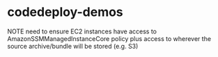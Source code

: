 # codedeploy-demos

NOTE need to ensure EC2 instances have access to AmazonSSMManagedInstanceCore policy plus access to wherever the source archive/bundle will be stored (e.g. S3)
